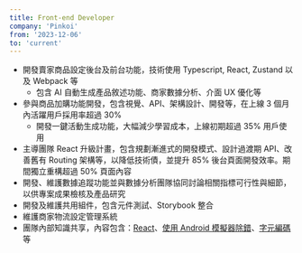 ```yaml
---
title: Front-end Developer
company: 'Pinkoi'
from: '2023-12-06'
to: 'current'
---
```


- 開發賣家商品設定後台及前台功能，技術使用 Typescript, React, Zustand 以及 Webpack 等
  - 包含 AI 自動生成產品敘述功能、商家數據分析、介面 UX 優化等
- 參與商品加購功能開發，包含視覺、API、架構設計、開發等，在上線 3 個月內活躍用戶採用率超過 30%
  - 開發一鍵活動生成功能，大幅減少學習成本，上線初期超過 35% 用戶使用
- 主導團隊 React 升級計畫，包含規劃漸進式的開發模式、設計過渡期 API、改善舊有 Routing 架構等，以降低技術債，並提升 85% 後台頁面開發效率。期間獨立重構超過 50% 頁面內容
- 開發、維護數據追蹤功能並與數據分析團隊協同討論相關指標可行性與細節，以供專案成果檢核及產品研究
- 開發及維護共用組件，包含元件測試、Storybook 整合
- 維護商家物流設定管理系統
- 團隊內部知識共享，內容包含：[React](https://lavif.me/post/func-as-state)、[使用 Android 模擬器除錯](https://lavif.me/tip/debug-with-android-emulator)、[字元編碼](https://lavif.me/post/char-encoding)等